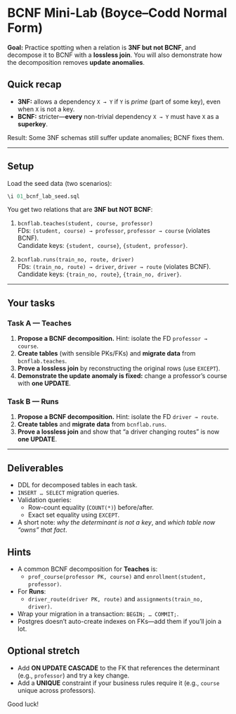 # BCNF Mini-Lab (Boyce–Codd Normal Form)

**Goal:** Practice spotting when a relation is **3NF but not BCNF**, and decompose it to BCNF with a **lossless join**. You will also demonstrate how the decomposition removes **update anomalies**.

## Quick recap
- **3NF:** allows a dependency `X → Y` if `Y` is *prime* (part of some key), even when `X` is not a key.
- **BCNF:** stricter—**every** non-trivial dependency `X → Y` must have `X` as a **superkey**.

Result: Some 3NF schemas still suffer update anomalies; BCNF fixes them.

---

## Setup
Load the seed data (two scenarios):
```sql
\i 01_bcnf_lab_seed.sql
```

You get two relations that are **3NF but NOT BCNF**:

1) `bcnflab.teaches(student, course, professor)`  
   FDs: `(student, course) → professor`, `professor → course` (violates BCNF).  
   Candidate keys: `{student, course}`, `{student, professor}`.

2) `bcnflab.runs(train_no, route, driver)`  
   FDs: `(train_no, route) → driver`, `driver → route` (violates BCNF).  
   Candidate keys: `{train_no, route}`, `{train_no, driver}`.

---

## Your tasks

### Task A — Teaches
1. **Propose a BCNF decomposition.** Hint: isolate the FD `professor → course`.
2. **Create tables** (with sensible PKs/FKs) and **migrate data** from `bcnflab.teaches`.
3. **Prove a lossless join** by reconstructing the original rows (use `EXCEPT`).
4. **Demonstrate the update anomaly is fixed:** change a professor’s course with **one UPDATE**.

### Task B — Runs
1. **Propose a BCNF decomposition.** Hint: isolate the FD `driver → route`.
2. **Create tables** and **migrate data** from `bcnflab.runs`.
3. **Prove a lossless join** and show that “a driver changing routes” is now **one UPDATE**.

---

## Deliverables
- DDL for decomposed tables in each task.
- `INSERT … SELECT` migration queries.
- Validation queries:
  - Row-count equality (`COUNT(*)`) before/after.
  - Exact set equality using `EXCEPT`.
- A short note: *why the determinant is not a key*, and *which table now “owns” that fact*.

## Hints
- A common BCNF decomposition for **Teaches** is:
  - `prof_course(professor PK, course)` and `enrollment(student, professor)`.
- For **Runs**:
  - `driver_route(driver PK, route)` and `assignments(train_no, driver)`.
- Wrap your migration in a transaction: `BEGIN; … COMMIT;`.
- Postgres doesn’t auto-create indexes on FKs—add them if you’ll join a lot.

## Optional stretch
- Add **ON UPDATE CASCADE** to the FK that references the determinant (e.g., `professor`) and try a key change.
- Add a **UNIQUE** constraint if your business rules require it (e.g., `course` unique across professors).

Good luck!

